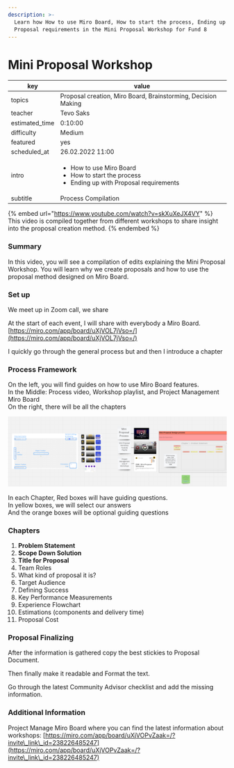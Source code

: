 ```yaml
---
description: >-
  Learn how How to use Miro Board, How to start the process, Ending up with
  Proposal requirements in the Mini Proposal Workshop for Fund 8
---
```


# Mini Proposal Workshop

| key             | value                                                                                                                 |
| --------------- | --------------------------------------------------------------------------------------------------------------------- |
| topics          | Proposal creation, Miro Board, Brainstorming, Decision Making                                                         |
| teacher         | Tevo Saks                                                                                                             |
| estimated\_time | 0:10:00                                                                                                               |
| difficulty      | Medium                                                                                                                |
| featured        | yes                                                                                                                   |
| scheduled\_at   | 26.02.2022 11:00                                                                                                      |
| intro           | <ul><li>How to use Miro Board</li><li>How to start the process</li><li>Ending up with Proposal requirements</li></ul> |
| subtitle        | Process Compilation                                                                                                   |

{% embed url="https://www.youtube.com/watch?v=skXuXeJX4VY" %}
This video is compiled together from different workshops to share insight into the proposal creation method.
{% endembed %}

### Summary

In this video, you will see a compilation of edits explaining the Mini Proposal Workshop. You will learn why we create proposals and how to use the proposal method designed on Miro Board.

### Set up

We meet up in Zoom call, we share

At the start of each event, I will share with everybody a Miro Board.\
[https://miro.com/app/board/uXjVOL7jVso=/](https://miro.com/app/board/uXjVOL7jVso=/)

I quickly go through the general process but and then I introduce a chapter

### Process Framework

On the left, you will find guides on how to use Miro Board features.\
In the Middle: Process video, Workshop playlist, and Project Management Miro Board\
On the right, there will be all the chapters

![Mini Proposal Template](<../../.gitbook/assets/image (1).png>)

In each Chapter, Red boxes will have guiding questions.\
In yellow boxes, we will select our answers\
And the orange boxes will be optional guiding questions

### Chapters

1. **Problem Statement**
2. **Scope Down Solution**
3. **Title for Proposal**
4. Team Roles
5. What kind of proposal it is?
6. Target Audience
7. Defining Success
8. Key Performance Measurements
9. Experience Flowchart
10. Estimations (components and delivery time)
11. Proposal Cost

### Proposal Finalizing

After the information is gathered copy the best stickies to Proposal Document.

Then finally make it readable and Format the text.

Go through the latest Community Advisor checklist and add the missing information.

### Additional Information

Project Manage Miro Board where you can find the latest information about workshops: [https://miro.com/app/board/uXjVOPvZaak=/?invite\_link\_id=238226485247](https://miro.com/app/board/uXjVOPvZaak=/?invite\_link\_id=238226485247)
